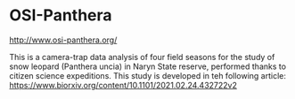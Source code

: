 # OSI-Panthera
http://www.osi-panthera.org/


This is a camera-trap data analysis of four field seasons for the study of snow leopard (Panthera uncia) in Naryn State reserve, performed thanks to citizen science expeditions. This study is developed in teh following article: https://www.biorxiv.org/content/10.1101/2021.02.24.432722v2
